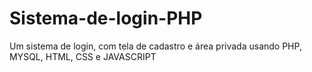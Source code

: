 # Sistema-de-login-PHP
Um sistema de login, com tela de cadastro e área privada usando PHP, MYSQL, HTML, CSS e JAVASCRIPT
